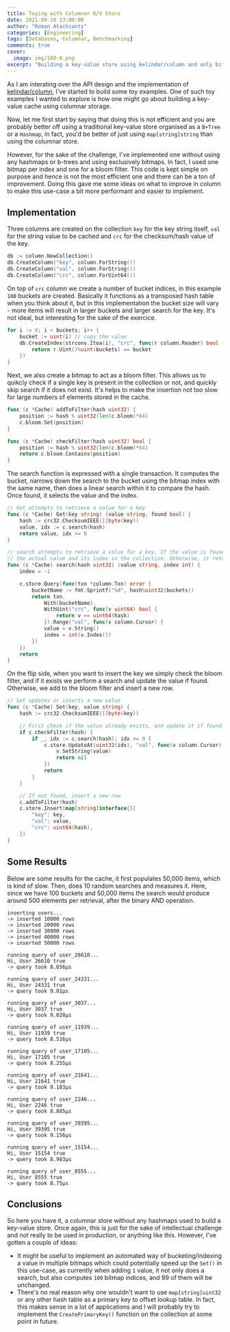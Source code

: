```yaml
---
title: Toying with Columnar K/V Store
date: 2021-09-10 23:00:00
author: "Roman Atachiants"
categories: [Engineering]
tags: [Databases, Columnar, Benchmarking]
comments: true
cover:
  image: img/100-0.png
excerpt: "Building a key-value store using kelindar/column and only bitmaps"
---
```


As I am interating over the API design and the implementation of [kelindar/column](https://github.com/kelindar/column), I've started to build some toy examples. One of such toy examples I wanted to explore is how one might go about building a key-value cache using columnar storage. 

Now, let me first start by saying that doing this is not efficient and you are probably better off using a traditional key-value store organised as a `B+Tree` or a `Hashmap`, in fact, you'd be better of just using `map[string]string` than using the columnar store. 

However, for the sake of the challenge, I've implemented one without using any hashmaps or b-trees and using exclusively bitmaps. In fact, I used one bitmap per index and one for a bloom filter. This code is kept simple on purpose and hence is not the most efficient one and there can be a ton of improvement. Doing this gave me some ideas on what to improve in column to make this use-case a bit more performant and easier to implement.


## Implementation

Three columns are created on the collection `key` for the key string itself, `val` for the string value to be cached and `crc` for the checksum/hash value of the key.

```go
db := column.NewCollection()
db.CreateColumn("key", column.ForString())
db.CreateColumn("val", column.ForString())
db.CreateColumn("crc", column.ForUint64())
```

On top of `crc` column we create a number of bucket indices, in this example `100` buckets are created. Basically it functions as a transposed hash table when you think about it, but in this implementation the bucket size will vary - more items will result in larger buckets and larger search for the key. It's not ideal, but interesting for the sake of the exercice.

```go
for i := 0; i < buckets; i++ {
    bucket := uint(i) // copy the value
    db.CreateIndex(strconv.Itoa(i), "crc", func(r column.Reader) bool {
        return r.Uint()%uint(buckets) == bucket
    })
}
```

Next, we also create a bitmap to act as a bloom filter. This allows us to quikcly check if a single key is present in the collection or not, and quickly skip search if it does not exist. It's helps to make the insertion not too slow for large numbers of elements stored in the cache.

```go
func (c *Cache) addToFilter(hash uint32) {
	position := hash % uint32(len(c.bloom)*64)
	c.bloom.Set(position)
}

func (c *Cache) checkFilter(hash uint32) bool {
	position := hash % uint32(len(c.bloom)*64)
	return c.bloom.Contains(position)
}

```

The search function is expressed with a single transaction. It computes the bucket, narrows down the search to the bucket using the bitmap index with the same name, then does a linear search within it to compare the hash. Once found, it selects the value and the index.

```go
// Get attempts to retrieve a value for a key
func (c *Cache) Get(key string) (value string, found bool) {
	hash := crc32.ChecksumIEEE([]byte(key))
	value, idx := c.search(hash)
	return value, idx >= 0
}

// search attempts to retrieve a value for a key. If the value is found, it returns
// the actual value and its index in the collection. Otherwise, it returns -1.
func (c *Cache) search(hash uint32) (value string, index int) {
	index = -1

	c.store.Query(func(txn *column.Txn) error {
		bucketName := fmt.Sprintf("%d", hash%uint32(buckets))
		return txn.
			With(bucketName).
			WithUint("crc", func(v uint64) bool {
				return v == uint64(hash)
			}).Range("val", func(v column.Cursor) {
			value = v.String()
			index = int(v.Index())
		})
	})
	return
}
```

On the flip side, when you want to insert the key we simply check the bloom filter, and if it exists we perform a search and update the value if found. Otherwise, we add to the bloom filter and insert a new row.

```go
// Set updates or inserts a new value
func (c *Cache) Set(key, value string) {
	hash := crc32.ChecksumIEEE([]byte(key))

	// First check if the value already exists, and update it if found.
	if c.checkFilter(hash) {
		if _, idx := c.search(hash); idx >= 0 {
			c.store.UpdateAt(uint32(idx), "val", func(v column.Cursor) error {
				v.SetString(value)
				return nil
			})
			return
		}
	}

	// If not found, insert a new row
	c.addToFilter(hash)
	c.store.Insert(map[string]interface{}{
		"key": key,
		"val": value,
		"crc": uint64(hash),
	})
}
```

## Some Results

Below are some results for the cache, it first populates 50,000 items, which is kind of slow. Then, does 10 random searches and measures it. Here, since we have 100 buckets and 50,000 items the search would produce around 500 elements per retrieval, after the binary AND operation.

```
inserting users...
-> inserted 10000 rows
-> inserted 20000 rows
-> inserted 30000 rows
-> inserted 40000 rows
-> inserted 50000 rows

running query of user_26610...
Hi, User 26610 true
-> query took 8.656µs

running query of user_24331...
Hi, User 24331 true
-> query took 9.01µs

running query of user_3037...
Hi, User 3037 true
-> query took 9.028µs

running query of user_11939...
Hi, User 11939 true
-> query took 8.516µs

running query of user_17105...
Hi, User 17105 true
-> query took 8.255µs

running query of user_21641...
Hi, User 21641 true
-> query took 9.183µs

running query of user_2246...
Hi, User 2246 true
-> query took 8.885µs

running query of user_39395...
Hi, User 39395 true
-> query took 9.156µs

running query of user_15154...
Hi, User 15154 true
-> query took 8.983µs

running query of user_8555...
Hi, User 8555 true
-> query took 8.75µs
```

## Conclusions

So here you have it, a columnar store without any hashmaps used to build a key-value store. Once again, this is just for the sake of intellectual challenge and not really to be used in production, or anything like this. However, I've gotten a couple of ideas:
 * It might be useful to implement an automated way of bucketing/indexing a value in multiple bitmaps which could potentially speed up the `Set()` in this use-case, as currently when adding `1` value, it not only does a search, but also computes `100` bitmap indices, and 99 of them will be unchanged. 
 * There's no real reason why one wouldn't want to use `map[string]uint32` or any other hash table as a primary key to offset lookup table. In fact, this makes sense in a lot of applications and I will probably try to implement the `CreatePrimaryKey()` function on the collection at some point in future.
